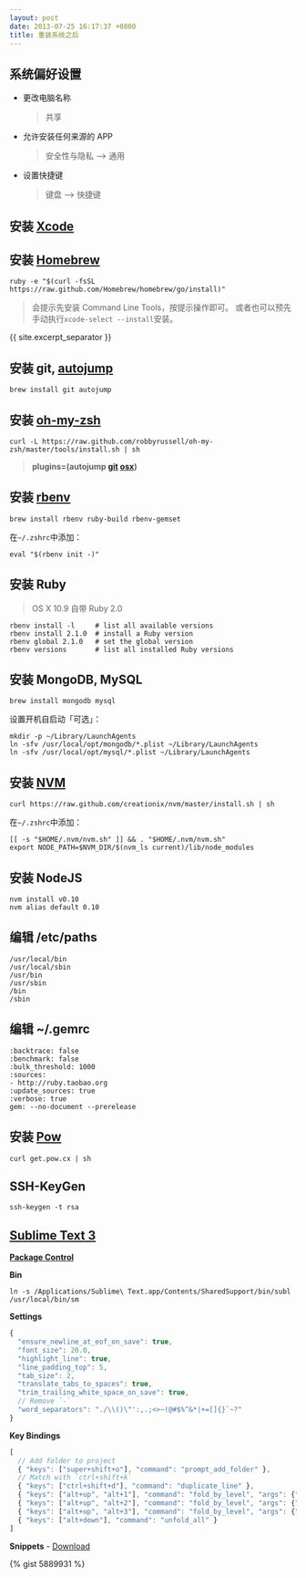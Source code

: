 ```yaml
---
layout: post
date: 2013-07-25 16:17:37 +0800
title: 重装系统之后
---
```


## 系统偏好设置

* 更改电脑名称

  > 共享

* 允许安装任何来源的 APP

  > 安全性与隐私 --&gt; 通用

* 设置快捷键

  > 键盘 --&gt; 快捷键


## 安装 [Xcode][]

## 安装 [Homebrew][]

```
ruby -e "$(curl -fsSL https://raw.github.com/Homebrew/homebrew/go/install)"
```

> 会提示先安装 Command Line Tools，按提示操作即可。
> 或者也可以预先手动执行`xcode-select --install`安装。

{{ site.excerpt_separator }}

## 安装 git, [autojump][]

```
brew install git autojump
```

## 安装 [oh-my-zsh][]

```
curl -L https://raw.github.com/robbyrussell/oh-my-zsh/master/tools/install.sh | sh
```

> __plugins=(autojump [git][] [osx][])__

## 安装 [rbenv][]

```
brew install rbenv ruby-build rbenv-gemset
```

在`~/.zshrc`中添加：

```
eval "$(rbenv init -)"
```

## 安装 Ruby

> OS X 10.9 自带 Ruby 2.0

```
rbenv install -l     # list all available versions
rbenv install 2.1.0  # install a Ruby version
rbenv global 2.1.0   # set the global version
rbenv versions       # list all installed Ruby versions
```

## 安装 MongoDB, MySQL

```
brew install mongodb mysql
```

设置开机自启动「可选」：

```
mkdir -p ~/Library/LaunchAgents
ln -sfv /usr/local/opt/mongodb/*.plist ~/Library/LaunchAgents
ln -sfv /usr/local/opt/mysql/*.plist ~/Library/LaunchAgents
```

## 安装 [NVM][]

```
curl https://raw.github.com/creationix/nvm/master/install.sh | sh
```

在`~/.zshrc`中添加：

```
[[ -s "$HOME/.nvm/nvm.sh" ]] && . "$HOME/.nvm/nvm.sh"
export NODE_PATH=$NVM_DIR/$(nvm_ls current)/lib/node_modules
```

## 安装 NodeJS

```
nvm install v0.10
nvm alias default 0.10
```

## 编辑 /etc/paths

```
/usr/local/bin
/usr/local/sbin
/usr/bin
/usr/sbin
/bin
/sbin
```

## 编辑 ~/.gemrc

```
:backtrace: false
:benchmark: false
:bulk_threshold: 1000
:sources:
- http://ruby.taobao.org
:update_sources: true
:verbose: true
gem: --no-document --prerelease
```

## 安装 [Pow][]

```
curl get.pow.cx | sh
```

## SSH-KeyGen

```
ssh-keygen -t rsa
```

<a id="sm"></a>

## [Sublime Text 3][]

[__Package Control__][]

__Bin__

```
ln -s /Applications/Sublime\ Text.app/Contents/SharedSupport/bin/subl /usr/local/bin/sm
```

__Settings__

```js
{
  "ensure_newline_at_eof_on_save": true,
  "font_size": 20.0,
  "highlight_line": true,
  "line_padding_top": 5,
  "tab_size": 2,
  "translate_tabs_to_spaces": true,
  "trim_trailing_white_space_on_save": true,
  // Remove `-`
  "word_separators": "./\\()\"':,.;<>~!@#$%^&*|+=[]{}`~?"
}
```

__Key Bindings__

```js
[
  // Add folder to project
  { "keys": ["super+shift+o"], "command": "prompt_add_folder" },
  // Match with `ctrl+shift+k`
  { "keys": ["ctrl+shift+d"], "command": "duplicate_line" },
  { "keys": ["alt+up", "alt+1"], "command": "fold_by_level", "args": {"level": 1} },
  { "keys": ["alt+up", "alt+2"], "command": "fold_by_level", "args": {"level": 2} },
  { "keys": ["alt+up", "alt+3"], "command": "fold_by_level", "args": {"level": 3} },
  { "keys": ["alt+down"], "command": "unfold_all" }
]
```

__Snippets__ - [Download][]

{% gist 5889931 %}


[Xcode]: https://developer.apple.com/xcode/
[Homebrew]: http://brew.sh/
[autojump]: https://github.com/joelthelion/autojump
[oh-my-zsh]: https://github.com/robbyrussell/oh-my-zsh
[git]: http://jasonm23.github.io/oh-my-git-aliases.html
[osx]: https://github.com/robbyrussell/oh-my-zsh/wiki/Plugins#osx
[rbenv]: https://github.com/sstephenson/rbenv
[NVM]: https://github.com/creationix/nvm
[Pow]: http://pow.cx/
[Sublime Text 3]: http://www.sublimetext.com/3
[__Package Control__]: https://sublime.wbond.net/installation
[Download]: https://gist.github.com/jsw0528/5889931/download
